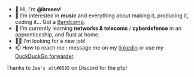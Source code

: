 - 👋 Hi, I’m **@breeev**!
- 👀 I’m interested in **music** and everything about making it, producing it, coding it... Got a [Bandcamp](https://breee.bandcamp.com).
- 🌱 I’m currently learning **networks & telecoms** / **cyberdefense** in an apprenticeship, and Rust at home.
- 👨‍💼 I’m looking for a new job!
- 📫 How to reach me : message me on my [linkedin](https://www.linkedin.com/in/breval-ferrari/) or use my [DuckDuckGo forwarder](mailto:breee@duck.com).  

Thanks to `Joe's alt#0595` on Discord for the pfp!
